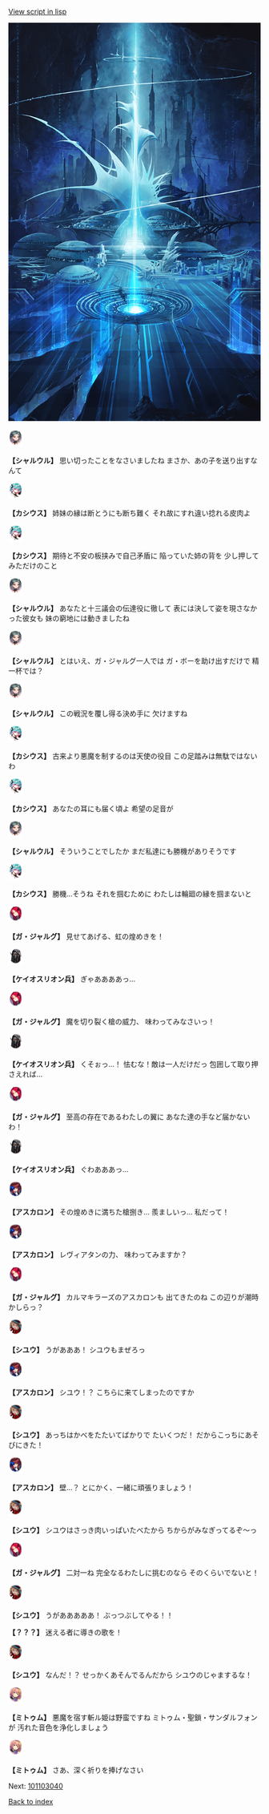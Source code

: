 [View script in lisp](../scripts/101103031.txt)

![profound.png](../images/backgrounds/profound.png)

<img src="../images/units/3200711.png" alt="3200711.png" height="34"/>

**【シャルウル】**
思い切ったことをなさいましたね
まさか、あの子を送り出すなんて

<img src="../images/units/3303111.png" alt="3303111.png" height="34"/>

**【カシウス】**
姉妹の縁は断とうにも断ち難く
それ故にすれ違い捻れる皮肉よ

<img src="../images/units/3303111.png" alt="3303111.png" height="34"/>

**【カシウス】**
期待と不安の板挟みで自己矛盾に
陥っていた姉の背を
少し押してみただけのこと

<img src="../images/units/3200711.png" alt="3200711.png" height="34"/>

**【シャルウル】**
あなたと十三議会の伝達役に徹して
表には決して姿を現さなかった彼女も
妹の窮地には動きましたね

<img src="../images/units/3200711.png" alt="3200711.png" height="34"/>

**【シャルウル】**
とはいえ、ガ・ジャルグ一人では
ガ・ボーを助け出すだけで
精一杯では？

<img src="../images/units/3200711.png" alt="3200711.png" height="34"/>

**【シャルウル】**
この戦況を覆し得る決め手に
欠けますね

<img src="../images/units/3303111.png" alt="3303111.png" height="34"/>

**【カシウス】**
古来より悪魔を制するのは天使の役目
この足踏みは無駄ではないわ

<img src="../images/units/3303111.png" alt="3303111.png" height="34"/>

**【カシウス】**
あなたの耳にも届く頃よ
希望の足音が

<img src="../images/units/3200711.png" alt="3200711.png" height="34"/>

**【シャルウル】**
そういうことでしたか
まだ私達にも勝機がありそうです

<img src="../images/units/3303111.png" alt="3303111.png" height="34"/>

**【カシウス】**
勝機…そうね
それを掴むために
わたしは輪廻の縁を掴まないと

<img src="../images/units/3303211.png" alt="3303211.png" height="34"/>

**【ガ・ジャルグ】**
見せてあげる、虹の煌めきを！

<img src="../images/units/3820001.png" alt="3820001.png" height="34"/>

**【ケイオスリオン兵】**
ぎゃああああっ…

<img src="../images/units/3303211.png" alt="3303211.png" height="34"/>

**【ガ・ジャルグ】**
魔を切り裂く槍の威力、
味わってみなさいっ！

<img src="../images/units/3820001.png" alt="3820001.png" height="34"/>

**【ケイオスリオン兵】**
くそぉっ…！
怯むな！敵は一人だけだっ
包囲して取り押さえれば…

<img src="../images/units/3303211.png" alt="3303211.png" height="34"/>

**【ガ・ジャルグ】**
至高の存在であるわたしの翼に
あなた達の手など届かないわ！

<img src="../images/units/3820001.png" alt="3820001.png" height="34"/>

**【ケイオスリオン兵】**
ぐわあああっ…

<img src="../images/units/3102311.png" alt="3102311.png" height="34"/>

**【アスカロン】**
その煌めきに満ちた槍捌き…
羨ましいっ…
私だって！

<img src="../images/units/3102311.png" alt="3102311.png" height="34"/>

**【アスカロン】**
レヴィアタンの力、
味わってみますか？

<img src="../images/units/3303211.png" alt="3303211.png" height="34"/>

**【ガ・ジャルグ】**
カルマキラーズのアスカロンも
出てきたのね
この辺りが潮時かしらっ？

<img src="../images/units/3201911.png" alt="3201911.png" height="34"/>

**【シユウ】**
うがあああ！
シユウもまぜろっ

<img src="../images/units/3102311.png" alt="3102311.png" height="34"/>

**【アスカロン】**
シユウ！？
こちらに来てしまったのですか

<img src="../images/units/3201911.png" alt="3201911.png" height="34"/>

**【シユウ】**
あっちはかべをたたいてばかりで
たいくつだ！
だからこっちにあそびにきた！

<img src="../images/units/3102311.png" alt="3102311.png" height="34"/>

**【アスカロン】**
壁…？
とにかく、一緒に頑張りましょう！

<img src="../images/units/3201911.png" alt="3201911.png" height="34"/>

**【シユウ】**
シユウはさっき肉いっぱいたべたから
ちからがみなぎってるぞ～っ

<img src="../images/units/3303211.png" alt="3303211.png" height="34"/>

**【ガ・ジャルグ】**
二対一ね
完全なるわたしに挑むのなら
そのくらいでないと！

<img src="../images/units/3201911.png" alt="3201911.png" height="34"/>

**【シユウ】**
うがあああああ！
ぶっつぶしてやる！！

**【？？？】**
迷える者に導きの歌を！

<img src="../images/units/3201911.png" alt="3201911.png" height="34"/>

**【シユウ】**
なんだ！？
せっかくあそんでるんだから
シユウのじゃまするな！

<img src="../images/units/3200511.png" alt="3200511.png" height="34"/>

**【ミトゥム】**
悪魔を宿す斬ル姫は野蛮ですね
ミトゥム・聖鎖・サンダルフォンが
汚れた音色を浄化しましょう

<img src="../images/units/3200511.png" alt="3200511.png" height="34"/>

**【ミトゥム】**
さあ、深く祈りを捧げなさい

Next: [101103040](101103040.md)

[Back to index](index.md)
